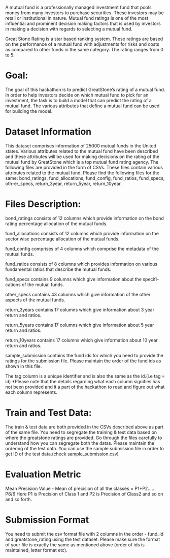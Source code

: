 
A mutual fund is a professionally managed investment fund that pools money from many investors to purchase securities. These investors may be retail or institutional in nature. Mutual fund ratings is one of the most influential and prominent decision making factors that is used by investors in making a decision with regards to selecting a mutual fund.

Great Stone Rating is a star based ranking system. These ratings are based on the performance of a mutual fund with adjustments for risks and costs as compared to other funds in the same category. The rating ranges from 0 to 5.

# Goal: 
The goal of this hackathon is to predict GreatStone’s rating of a mutual fund. In order to help investors decide on which mutual fund to pick for an investment, the task is to build a model that can predict the rating of a mutual fund. The various attributes that define a mutual fund can be used for building the model.

# Dataset Information
This dataset comprises information of 25000 mutual funds in the United states. Various attributes related to the mutual fund have been described and these attributes will be used for making decisions on the rating of the mutual fund by GreatStone which is a top mutual fund rating agency.
The following files are provided in the form of CSVs. These files contain various attributes related to the mutual fund. Please find the following files for the same:
bond_ratings, fund_allocations, fund_config, fund_ratios, fund_specs, oth-er_specs, return_3year, return_5year, return_10year.

# Files Description:
bond_ratings consists of 12 columns which provide information on the bond rating percentage allocation of the mutual funds.

fund_allocations consists of 12 columns which provide information on the sector wise percentage allocation of the mutual funds.

fund_config comprises of 4 columns which comprise the metadata of the mutual funds.

fund_ratios consists of 8 columns which provides information on various fundamental ratios that describe the mutual funds.

fund_specs contains 9 columns which give information about the specifi-cations of the mutual funds.

other_specs contains 43 columns which give information of the other aspects of the mutual funds.

return_3years contains 17 columns which give information about 3 year return and ratios.

return_5years contains 17 columns which give information about 5 year return and ratios.

return_10years contains 17 columns which give information about 10 year return and ratios.

sample_submission contains the fund ids for which you need to provide the ratings for the submission file. Please maintain the order of the fund ids as shown in this file.

The tag column is a unique identifier and is also the same as the id.(i.e tag = id) *Please note that the details regarding what each column signifies has not been provided and it a part of the hackathon to read and figure out what each column represents.


# Train and Test Data:
The train & test data are both provided in the CSVs described above as part of the same file. You need to segregate the training & test data based on where the greatstone ratings are provided. Go through the files carefully to understand how you can segregate both the datas. Please maintain the ordering of the test data. You can use the sample submission file in order to get ID of the test data.(check sample_submission.csv)


# Evaluation Metric
Mean Precision Value - Mean of precision of all the classes = P1+P2….. P6/6 Here P1 is Precision of
Class 1 and P2 is Precision of Class2 and so on and so forth.

# Submission Format
You need to submit the csv format file with 2 columns in the order - fund_id and greatstone_rating using the test dataset.
Please make sure the format of your file is exactly the same as mentioned above (order of ids is maintained, letter format etc).
